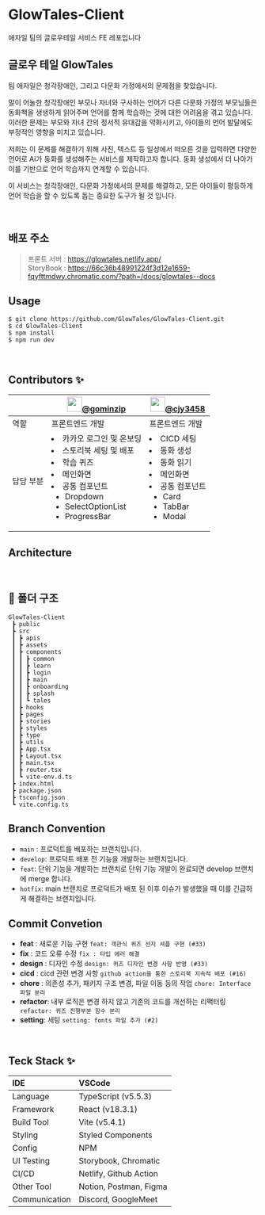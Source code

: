 # GlowTales-Client

애자일 팀의 글로우테일 서비스 FE 레포입니다


## 글로우 테일 GlowTales

<aside>
팀 애자일은 청각장애인, 그리고 다문화 가정에서의 문제점을 찾았습니다. <br/>

말이 어눌한 청각장애인 부모나 자녀와 구사하는 언어가 다른 다문화 가정의 부모님들은 동화책을 생생하게 읽어주며 언어를 함께 학습하는 것에 대한 어려움을 겪고 있습니다. 이러한 문제는 부모와 자녀 간의 정서적 유대감을 약화시키고, 아이들의 언어 발달에도 부정적인 영향을 미치고 있습니다.<br/>

저희는 이 문제를 해결하기 위해 사진, 텍스트 등 일상에서 떠오른 것을 입력하면 다양한 언어로 Ai가 동화를 생성해주는 서비스를 제작하고자 합니다. 동화 생성에서 더 나아가 이를 기반으로 언어 학습까지 연계할 수 있습니다.<br/>

이 서비스는 청각장애인, 다문화 가정에서의 문제를 해결하고, 모든 아이들이 평등하게 언어 학습을 할 수 있도록 돕는 중요한 도구가 될 것 입니다.<br/>

</aside>

<br>

## 배포 주소

> 프론트 서버 : https://glowtales.netlify.app/
</br>StoryBook : https://66c36b48991224f3d12e1659-fqyfttmdwy.chromatic.com/?path=/docs/glowtales--docs

## Usage

```
$ git clone https://github.com/GlowTales/GlowTales-Client.git
$ cd GlowTales-Client
$ npm install
$ npm run dev
```

<br>

## Contributors ✨

<div align=center>

|           | <img width="30" src="https://avatars.githubusercontent.com/u/101329724?v=4">[@gominzip](https://github.com/gominzip)                                                                                                 | <img width="30" src="https://github.com/user-attachments/assets/198c6cdb-9338-49a1-9bab-ee830ed7dd20">[@cjy3458](https://github.com/cjy3458)                          |
| --------- | -------------------------------------------------------------------------------------------------------------------------------------------------------------------------------------------------------------------- | ----------------------------------------------------------------------------------------------------------------------------------------------------------------------- |
| 역할      | 프론트엔드 개발                                                                                                                                                                                                      | 프론트엔드 개발                                                                                                                                                         |
| 담당 부분 | <li>카카오 로그인 및 온보딩</li><li>스토리북 세팅 및 배포</li></li><li>학습 퀴즈</li><li>메인화면</li><li>공통 컴포넌트<ul><li>Dropdown</li><li>SelectOptionList</li><li>ProgressBar</li></ul> | <li>CICD 세팅          </li><li>동화 생성</li><li>동화 읽기</li></li><li>메인화면</li><li>공통 컴포넌트<ul><li>Card</li><li>TabBar</li><li>Modal</li></ul> |

</div>


## Architecture

<br>



## 📁 폴더 구조

```
GlowTales-Client
 ┣ public
 ┣ src
 ┃ ┣ apis
 ┃ ┣ assets
 ┃ ┣ components
 ┃ ┃ ┣ common
 ┃ ┃ ┣ learn
 ┃ ┃ ┣ login
 ┃ ┃ ┣ main
 ┃ ┃ ┣ onboarding
 ┃ ┃ ┣ splash
 ┃ ┃ ┗ tales
 ┃ ┣ hooks
 ┃ ┣ pages
 ┃ ┣ stories
 ┃ ┣ styles
 ┃ ┣ type
 ┃ ┣ utils
 ┃ ┣ App.tsx
 ┃ ┣ Layout.tsx
 ┃ ┣ main.tsx
 ┃ ┣ router.tsx
 ┃ ┗ vite-env.d.ts
 ┣ index.html
 ┣ package.json
 ┣ tsconfig.json
 ┗ vite.config.ts
```



## Branch Convention

- `main` : 프로덕트를 배포하는 브랜치입니다.
- `develop`: 프로덕트 배포 전 기능을 개발하는 브랜치입니다.
- `feat`: 단위 기능을 개발하는 브랜치로 단위 기능 개발이 완료되면 develop 브랜치에 merge 합니다.
- `hotfix`: main 브랜치로 프로덕트가 배포 된 이후 이슈가 발생했을 때 이를 긴급하게 해결하는 브랜치입니다.



## Commit Convetion

- **feat** : 새로운 기능 구현 `feat: 객관식 퀴즈 선지 셔플 구현 (#33)`
- **fix** : 코드 오류 수정 `fix : 타입 에러 해결`
- **design** : 디자인 수정 `design: 퀴즈 디자인 변경 사항 반영 (#33)`
- **cicd** : cicd 관련 변경 사항 `github action을 통한 스토리북 지속적 배포 (#16)`
- **chore** : 의존성 추가, 패키지 구조 변경, 파일 이동 등의 작업 `chore: Interface 파일 분리`
- **refactor**: 내부 로직은 변경 하지 않고 기존의 코드를 개선하는 리팩터링 `refactor: 퀴즈 진행부분 함수 분리`
- **setting**: 세팅 `setting: fonts 파일 추가 (#2)`

<br>

## Teck Stack ✨

| IDE           | VSCode                 |
| :------------ | :--------------------- |
| Language      | TypeScript (v5.5.3)    |
| Framework     | React (v18.3.1)        |
| Build Tool    | Vite (v5.4.1)          |
| Styling       | Styled Components      |
| Config        | NPM                    |
| UI Testing    | Storybook, Chromatic   |
| CI/CD         | Netlify, Github Action |
| Other Tool    | Notion, Postman, Figma |
| Communication | Discord, GoogleMeet    |

<br>

<!-- | ![이미지1](이미지1-경로) | ![이미지3](이미지3-경로) |
| :----------------------- | :----------------------- |
| ![이미지6](이미지6-경로) | ![이미지8](이미지8-경로) | -->

